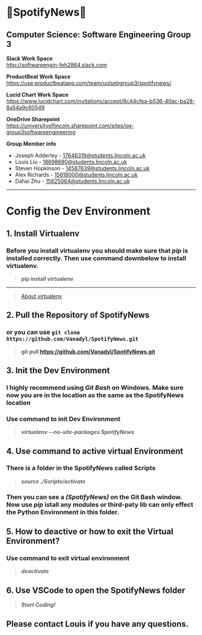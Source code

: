 # :newspaper:SpotifyNews:musical_note:
## Computer Science: Software Engineering Group 3

**Slack Work Space**  
http://softwareengin-feh2864.slack.com

**ProductBeat Work Space**  
https://use.productbeatapp.com/team/uolsebgroup3/spotifynews/

**Lucid Chart Work Space**  
https://www.lucidchart.com/invitations/accept/8c44cfea-b536-40ac-ba28-8a54a9c60549

**OneDrive Sharepoint**  
https://universityoflincoln.sharepoint.com/sites/og-group3softwareengineering

**Group Member info**
* Joseph Adderley  - 17646319@students.lincoln.ac.uk  
* Louis Liu        - 18698690@students.lincoln.ac.uk  
* Steven Hopkinson - 14587639@students.lincoln.ac.uk  
* Alex Richards    - 15618000@students.lincoln.ac.uk  
* Dahai Zhu        - 15625064@students.lincoln.ac.uk


---

<!--
 * @Description: 
 * @Version: 
 * @Auther: XQING
 * @Date: 2019-11-11 22:49:00
 * @LastEditors: XQING
 * @LastEditTime: 2019-11-11 23:14:52
 * @Software: VSCode
 -->
# Config the Dev Environment

## 1. Install Virtualenv  
### Before you install virtualenv you should make sure that ***pip*** is installed correctly. Then use command downbelow to install virtualenv.
>**pip install virtualenv**
---
>[About virtualenv](https://www.google.com/search?q=virtualenv)

## 2. Pull the Repository of SpotifyNews
### or you can use `git clone https://github.com/Vanadyl/SpotifyNews.git`
> **git pull https://github.com/Vanadyl/SpotifyNews.git**

## 3. Init the Dev Environment
### I highly recommend using ***Git Bash*** on Windows. Make sure now you are in the location as the same as the SpotifyNews location  
### Use command to init Dev Environment
>***virtualenv --no-site-packages SpotifyNews***
## 4. Use command to active virtual Environment
### There is a folder in the SpotifyNews called Scripts
>***source ./Scripts/activate***

### Then you can see a ***(SpotifyNews)*** on the Git Bash window. Now use ***pip*** istall any modules or third-paty lib can only effect the Python Environment in this folder.

## 5. How to deactive or how to exit the Virtual Environment?
### Use command to exit virtual environment
>***deactivate***

## 6. Use VSCode to open the SpotifyNews folder
>***Start Coding!***

## Please contact Louis if you have any questions.
